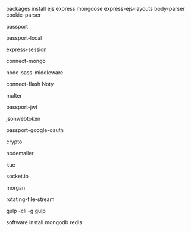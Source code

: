 packages install 
ejs
express
mongoose
express-ejs-layouts
body-parser
cookie-parser

passport

passport-local

express-session

connect-mongo

node-sass-middleware
<!-- for notification -->
connect-flash
Noty
<!-- for photo and vedio  -->
multer
<!-- for api authrization -->
passport-jwt
<!-- generate an encrpyted token  -->
jsonwebtoken
<!-- for Third party authentication -->
passport-google-oauth
<!--for creating random unique passwords -->
crypto
<!-- for sending mail -->
nodemailer
<!-- for queue-ing delayed jobs  -->
kue

<!-- for chatting engine -->
socket.io
<!-- for storing logs in production  -->
morgan
<!-- for saving logs in file and delete in regular intevals-->
rotating-file-stream
<!-- for compressing projext for procduction -->
gulp -cli -g
gulp


software install
mongodb
redis
